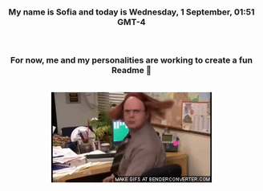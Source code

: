 


<div align="center">
<h3 >My name is Sofia and today is Wednesday, 1 September, 01:51 GMT-4</h3><br>
<h3 >For now, me and my personalities are working to create a fun Readme 👋
</h3><br>
<img src='img/dwight.gif' alt='working...'/>
</div>
